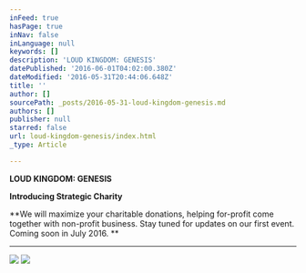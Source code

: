 ```yaml
---
inFeed: true
hasPage: true
inNav: false
inLanguage: null
keywords: []
description: 'LOUD KINGDOM: GENESIS'
datePublished: '2016-06-01T04:02:00.380Z'
dateModified: '2016-05-31T20:44:06.648Z'
title: ''
author: []
sourcePath: _posts/2016-05-31-loud-kingdom-genesis.md
authors: []
publisher: null
starred: false
url: loud-kingdom-genesis/index.html
_type: Article

---
```

**LOUD KINGDOM: GENESIS**

**Introducing Strategic Charity**

**We will maximize your charitable donations, helping for-profit come together with non-profit business. Stay tuned for updates on our first event. Coming soon in July 2016\. **

****
![](https://the-grid-user-content.s3-us-west-2.amazonaws.com/f27fb493-af5c-47cd-9a21-66197429d044.png)
![](https://the-grid-user-content.s3-us-west-2.amazonaws.com/ca4eaee2-1e1c-4649-a4b0-3b160ef845ea.png)